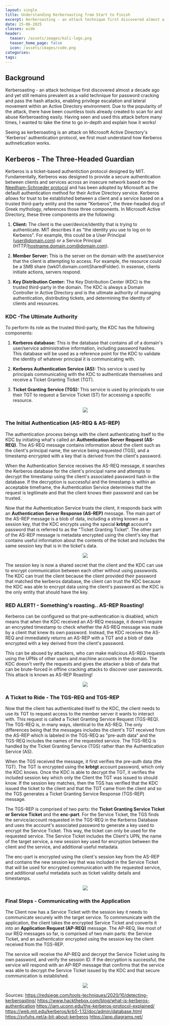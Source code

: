 ```yaml
---
layout: single
title: Understanding Kerberoasting from Start to Finish
excerpt: Kerberoasting - an attack technique first discovered almost a decade ago and yet still remains prevalent as a valid technique for password cracking and pass the hash attacks, enabling privilege escalation and lateral movement within an Active Directory environment.  Due to the popularity of the attack, there have been countless tools already created to scan for and abuse Kerberoasting easily.  Having seen and used this attack before many times, I wanted to take the time to go in-depth and explain how it works!
date: 25-06-2025
classes: wide
header:
  teaser: /assets/images/kali-logo.png
  teaser_home_page: false
  icon: /assets/images/code.png
categories:
tags:
---
```


## Background

Kerberoasting - an attack technique first discovered almost a decade ago and yet still remains prevalent as a valid technique for password cracking and pass the hash attacks, enabling privilege escalation and lateral movement within an Active Directory environment.  Due to the popularity of the attack, there have been countless tools already created to scan for and abuse Kerberoasting easily.  Having seen and used this attack before many times, I wanted to take the time to go in-depth and explain how it works!

Seeing as kerberoasting is an attack on Microsoft Active Directory's 'Kerberos' authentication protocol, we first must understand how Kerberos authnetication works.

## Kerberos - The Three-Headed Guardian

Kerberos is a ticket-based authentiction protocol designed by MIT.  Fundamentally, Kerberos was designed to provide a secure authentication between clients and services across an insecure network based on the [Needham-Schroeder protocol](https://en.wikipedia.org/wiki/Needham%E2%80%93Schroeder_protocol) and has been adopted by Microsoft as the default authentication method for their Active Directory service.  Kerberos allows for trust to be established between a client and a service based on a trusted third-party entity and the name "Kerberos", the three-headed dog of Greek mythology, references those three components.  In Microsoft Active Directory, these three components are the following:

1. **Client:**  The client is the user/device/identity that is trying to authenticate.  MIT describes it as "the identity you use to log on to Kerberos".  For example, this could be a User Principal (user@domain.com) or a Service Principal (HTTP/hostname.domain.com@domain.com).

2. **Member Server:** This is the server on the domain with the asset/service that the client is attempting to access.  For example, the resource could be a SMB share (\\wk01.domain.com\SharedFolder).  In essense, clients initiate actions, servers respond.

3. **Key Distribution Center:** The Key Distribution Center (KDC) is the trusted third-party in the domain.  The KDC is always a Domain Controller in Active Directory and is the ultimate authority of managing authentication, distributing tickets, and determining the identity of clients and resources.

### KDC -The Ultimate Authority

To perform its role as the trusted third-party, the KDC has the following components:

1. **Kerberos database:** This is the database that contains all of a domain's user/service administrative information, including password hashes.  This database will be used as a reference point for the KDC to validate the identity of whatever principal it is communicating with.

2. **Kerberos Authentication Service (AS):** This service is used by principals communicating with the KDC to authenticate themselves and receive a Ticket Granting Ticket (TGT).

2. **Ticket Granting Service (TGS):**  This service is used by principals to use their TGT to request a Service Ticket (ST) for accessing a specific resource.

<p align="center">
  <img src="/assets/images/Kerberoasting/Kerberos-Setup.png">
</p>

### The Initial Authentication (AS-REQ & AS-REP)

The authentication process beings with the client authenticating itself to the KDC by initiating what's called an **Authentication Server Request (AS-REQ)**.  The AS-REQ message contains information about the client such as the client's principal name, the service being requested (TGS), and a timestamp encrypted with a key that is derived from the client's password.

When the Authentication Service receives the AS-REQ message, it searches the Kerberos database for the client's principal name and attempts to decrypt the timestamp using the client's associated password hash in the database.  If the decryption is successful and the timestamp is within an acceptable timeframe, the Authentication Service determines that the request is legitimate and that the client knows their password and can be trusted.

Now that the Authentication Service trusts the client, it responds back with an **Authentication Server Response (AS-REP)** message.  The main part of the AS-REP message is a blob of data, including a string known as a session key, that the KDC encrypts using the special **krbtgt** account's password that is referred to as the "Ticket Granting Ticket".  The other part of the AS-REP message is metadata encrypted using the client's key that contains useful information about the contents of the ticket and includes the same session key that is in the ticket's data.

<p align="center">
  <img src="/assets/images/Kerberoasting/ASREQandASREP.png">
</p>

The session key is now a shared secret that the client and the KDC can use to encrypt communication between each other without using passwords.  The KDC can trust the client because the client provided their password that matched the kerberos database, the client can trust the KDC because the KDC was able to encrypt data using the client's password as the KDC is the only entity that should have the key.

### RED ALERT! - Something's roasting.. AS-REP Roasting!

Kerberos can be configured so that pre-authentication is disabled, which means that when the KDC received an AS-REQ message, it doesn't require an encrypted timestamp to check whether the AS-REQ message was made by a client that knew its own password.  Instead, the KDC receives the AS-REQ and immediately returns an AS-REP with a TGT and a blob of data encrypted with a key derived from the client's password.

This can be abused by attackers, who can make malicious AS-REQ requests using the UPNs of other users and machine accounts in the domain.  The KDC doesn't verify the requests and gives the attacker a blob of data that can be brute-forced in offline cracking attacks to discover user passwords.  This attack is known as AS-REP Roasting!

<p align="center">
  <img src="/assets/images/Kerberoasting/asreproasting.png">
</p>

### A Ticket to Ride - The TGS-REQ and TGS-REP

Now that the client has authenticated itself to the KDC, the client needs to use its TGT to request access to the member server it wants to interact with.  This request is called a Ticket Granting Service Request (TGS-REQ).  The TGS-REQ is, in many ways, identical to the AS-REQ.  The only differences being that the messages includes the client's TGT received from the AS-REP which is labeled in the TGS-REQ as "pre-auth data" and the TGS-REQ includes the names of the requested service.  The TGS-REQ is handled by the Ticket Granting Service (TGS) rather than the Authentication Service (AS).

When the TGS received the message, it first verifies the pre-auth data (the TGT).  The TGT is encrypted using the **krbtgt** account password, which only the KDC knows.  Once the KDC is able to decrypt the TGT, it verifies the included session key which only the Client the TGT was issued to should know.  If the session key matches, then the TGS has verified that the KDC issued the ticket to the client and that the TGT came from the client and so the TGS generates a Ticket Granting Service Response (TGS-REP) message.

The TGS-REP is comprised of two parts: the **Ticket Granting Service Ticket or Service Ticket** and the **enc-part**.  For the Service Ticket, the TGS finds the service/account requested in the TGS-REQ in the Kerberos Database and uses the account's associated password to generate a key used to encrypt the Service Ticket.  This way, the ticket can only be used for the requested service.  The Service Ticket includes the Client's UPN, the name of the target service, a new session key used for encryption between the client and the service, and additional useful metadata.

The enc-part is encrypted using the client's session key from the AS-REP and contains the new session key that was included in the Service Ticket that will be used for encrypted communication with the requested service, and additional useful metadata such as ticket validity details and timestamps.

<p align="center">
  <img src="/assets/images/Kerberoasting/TGSREQandTGSREP.png">
</p>

### Final Steps - Communicating with the Application

The Client now has a Service Ticket with the session key it needs to communicate securely with the target service.  To commmunicate with the application, the client takes the encrypted Service Ticket and converts it into an **Application Request (AP-REQ)** message.  The AP-REQ, like most of our REQ messages so far, is comprised of two main parts: the Service Ticket, and an authenticator encrypted using the session key the client received from the TGS-REP.

The service will receive the AP-REQ and decrypt the Service Ticket using its own password, and verify the session ID.  If the decryption is successful, the service will respond with an AP-REP message that confirms that the service was able to decrypt the Service Ticket issued by the KDC and that secure communication is established.

<p align="center">
  <img src="/assets/images/Kerberoasting/APREQandAPREP.png">
</p>









Sources:
https://redsiege.com/tools-techniques/2020/10/detecting-kerberoasting/
https://www.hackthebox.com/blog/what-is-kerberos-authentication
https://iam.uconn.edu/the-kerberos-protocol-explained/
https://web.mit.edu/kerberos/krb5-1.12/doc/admin/database.html
https://syfuhs.net/a-bit-about-kerberos
https://app.diagrams.net/

